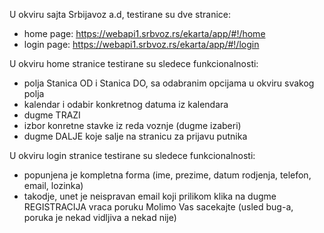 U okviru sajta Srbijavoz a.d, testirane su dve stranice:
- home page: https://webapi1.srbvoz.rs/ekarta/app/#!/home
- login page: https://webapi1.srbvoz.rs/ekarta/app/#!/login

U okviru home stranice testirane su sledece funkcionalnosti:
- polja Stanica OD i Stanica DO, sa odabranim opcijama u okviru svakog polja
- kalendar i odabir konkretnog datuma iz kalendara
- dugme TRAZI
- izbor konretne stavke iz reda voznje (dugme izaberi)
- dugme DALJE koje salje na stranicu za prijavu putnika

U okviru login stranice testirane su sledece funkcionalnosti:
- popunjena je kompletna forma (ime, prezime, datum rodjenja, telefon, email, lozinka)
- takodje, unet je neispravan email koji prilikom klika na dugme REGISTRACIJA vraca poruku Molimo Vas sacekajte (usled bug-a, poruka je nekad vidljiva a nekad nije)
